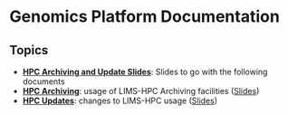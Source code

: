 # Genomics Platform Documentation

## Topics

* **[HPC Archiving and Update Slides](hpc-archive/slides.html)**: Slides to go with the following documents
* **[HPC Archiving](hpc-archive)**: usage of LIMS-HPC Archiving facilities ([Slides](slides.html))
* **[HPC Updates](hpc-update)**: changes to LIMS-HPC usage ([Slides](hpc-update/slides.html))
